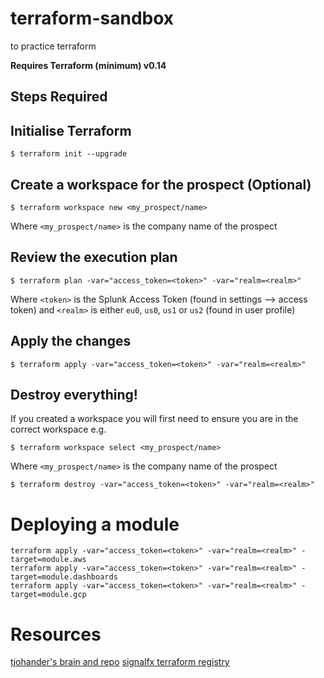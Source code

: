# terraform-sandbox
to practice terraform 

**Requires Terraform (minimum) v0.14**

## Steps Required

## Initialise Terraform

```
$ terraform init --upgrade
```

## Create a workspace for the prospect (Optional)

```
$ terraform workspace new <my_prospect/name>
```
Where `<my_prospect/name>` is the company name of the prospect

## Review the execution plan

```
$ terraform plan -var="access_token=<token>" -var="realm=<realm>"
```

Where `<token>` is the Splunk Access Token (found in settings --> access token) and `<realm>` is either `eu0`, `us0`, `us1` or `us2` (found in user profile)

## Apply the changes

```
$ terraform apply -var="access_token=<token>" -var="realm=<realm>"
```

## Destroy everything!

If you created a workspace you will first need to ensure you are in the correct workspace e.g.

```
$ terraform workspace select <my_prospect/name>
```
Where `<my_prospect/name>` is the company name of the prospect

```
$ terraform destroy -var="access_token=<token>" -var="realm=<realm>"
```

# Deploying a module

```
terraform apply -var="access_token=<token>" -var="realm=<realm>" -target=module.aws
terraform apply -var="access_token=<token>" -var="realm=<realm>" -target=module.dashboards
terraform apply -var="access_token=<token>" -var="realm=<realm>" -target=module.gcp
```

# Resources 
[tjohander's brain and repo](https://github.com/tjohander-splunk/charts-as-code)
[signalfx terraform registry](https://registry.terraform.io/providers/splunk-terraform/signalfx/latest/docs)
